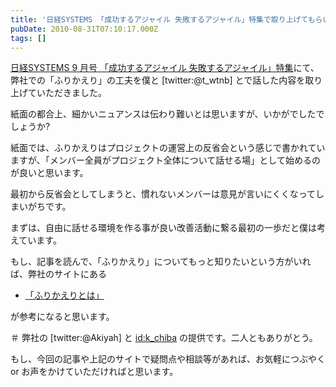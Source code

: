 ```yaml
---
title: '日経SYSTEMS 「成功するアジャイル 失敗するアジャイル」特集で取り上げてもらいました'
pubDate: 2010-08-31T07:10:17.000Z
tags: []
---
```


[日経SYSTEMS 9 月号 「成功するアジャイル 失敗するアジャイル」特集](http://ec.nikkeibp.co.jp/item/backno/OS0209.html)にて、弊社での「ふりかえり」の工夫を僕と [twitter:@t_wtnb] とで話した内容を取り上げていただきました。

紙面の都合上、細かいニュアンスは伝わり難いとは思いますが、いかがでしたでしょうか?

紙面では、ふりかえりはプロジェクトの運営上の反省会という感じで書かれていますが、「メンバー全員がプロジェクト全体について話せる場」として始めるのが良いと思います。

最初から反省会としてしまうと、慣れないメンバーは意見が言いにくくなってしまいがちです。

まずは、自由に話せる環境を作る事が良い改善活動に繋る最初の一歩だと僕は考えています。

もし、記事を読んで、「ふりかえり」についてもっと知りたいという方がいれば、弊社のサイトにある

- [「ふりかえりとは」](http://agile.esm.co.jp/scrum/retrospective.html)

が参考になると思います。

＃ 弊社の [twitter:@Akiyah] と [id:k_chiba](http://blog.hatena.ne.jp/k_chiba/) の提供です。二人ともありがとう。

もし、今回の記事や上記のサイトで疑問点や相談等があれば、お気軽につぶやく or お声をかけていただければと思います。
